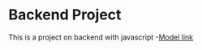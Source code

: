 # Backend Project

This is a project on backend with javascript
-[Model link](https://app.eraser.io/workspace/YtPqZ1VogxGy1jzIDkzj)
